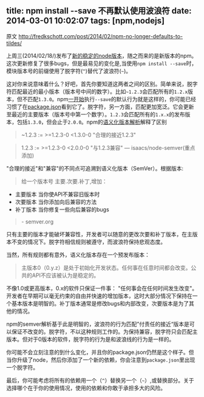 title: npm install --save 不再默认使用波浪符
date: 2014-03-01 10:02:07
tags: [npm,nodejs]
---
原文 http://fredkschott.com/post/2014/02/npm-no-longer-defaults-to-tildes/
<!-- more -->

上周三(2014/02/18/)发布了[新的稳定的node版本](http://blog.nodejs.org/2014/02/18/node-v0-10-26-stable/)，随之而来的是新版本的npm。这次更新修复了很多bugs，但是最易见的变化是,当使用`npm install --save`时，模块版本号的前缀使用了脱字符(`^`)替代了波浪符(`~`)。

这对你来说意味着什么？好吧，首先你要知道这两者之间的区别。简单来说，脱字符匹配最近的最小版本（版本号中间的数字）。比如`~1.2.3`会匹配所有的`1.2.x`版本，但不匹配`1.3.0`。npm[一开始](https://github.com/mikolalysenko/npm/commit/2d970344545d7dfadf217365755afd0cdca5b1f1)执行`--save`的默认行为就是这样的，你可能已经习惯了在[package.json](https://www.npmjs.org/doc/files/package.json.html#dependencies)看到它了。脱字符，另一方面，匹配更加宽泛。它会更新至最近的主要版本（版本号中第一个数字）。`1.2.3`会匹配所有的`1.x.x`的发布版本，包括`1.3.0`，但会止于`2.0.0`。npm的[语义化版本解析](https://github.com/isaacs/node-semver)解释了区别
> ~1.2.3 := >=1.2.3-0 <1.3.0-0 "合理的接近1.2.3" 

> 1.2.3 := >=1.2.3-0 <2.0.0-0 "与1.2.3兼容"
― isaacs/node-semver(重点添加)

"合理的接近"和"兼容"的不同点可追溯到语义化版本（SemVer）。根据版本:
> 给一个版本号 主要.次要.补丁,增加：
* 主要版本 当你使API不兼容旧版本时
* 次要版本 当你添加向后兼容的方法
* 补丁版本 当你修复一些向后兼容的bugs

> \- semver.org

只有主要的版本才能破坏兼容性，开发者可以随意的更改次要和补丁版本，在主版本不变的情况下。脱字符相信规则被遵守，而波浪符保持悲观态度。

当然，所有规则都有意外，语义化版本存在一个预发布版本：
> 主版本0（0.y.z）是处于初始化开发状态。任何事在任意时间都会改变。公共的API不应该被认为是稳定的。

不像1.0或更高版本，0.x的软件只保证一件事： "任何事会在任何时间发生改变"。开发者在早期可以毫无约束的自由并快速的增加版本，这时大部分情况下保持在一个基本版本是明智的。补丁版本通常是修改bugs和内部改变，次要版本是为了其他的情况。

npm的semver解析基于此是明智的，波浪符的行为匹配”付责任的接近“版本是可以保证不改变的。脱字符，不以这种规则工作的。为保持兼容，脱字符只会匹配主版本。但对于0版本的软件，脱字符的行为是和波浪线的行为是一样的。

你可能不会立刻注意的到什么变化，并且你的package.json仍然是这个样子。但当你升级了node，然后你添加了一个新的依赖，你会注意到`package.json`里出现一个脱字符。

最后，你可能考虑将所有的依赖用一个（`^`）替换另一个（`~`）,或替换部分。关于选择哪个在于你的使用情况，使用的依赖和你敢于承担多大的风险。





